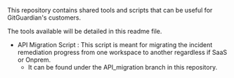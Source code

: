 This repository contains shared tools and scripts that can be useful for GitGuardian's customers.

The tools available will be detailed in this readme file.

- API Migration Script : This script is meant for migrating the incident remediation progress from one workspace to another regardless if SaaS or Onprem.
	- It can be found under the API_migration branch in this repository. 
